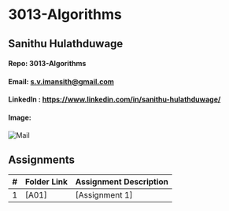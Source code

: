 # 3013-Algorithms
## Sanithu Hulathduwage
#### Repo: 3013-Algorithms
#### Email: s.v.imansith@gmail.com
#### LinkedIn : https://www.linkedin.com/in/sanithu-hulathduwage/
#### Image:
![Mail](https://github.com/Sanithu-99/3013-Algorithms/assets/91030191/ac55a788-2c60-44ae-adfe-674417c43e8f)

##  Assignments

|   #   | Folder Link | Assignment Description |
| :---: | ----------- | ---------------------- |
|   1   | [A01]| [Assignment 1]|



